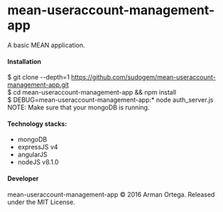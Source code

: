 # mean-useraccount-management-app    
A basic MEAN application.    

#### Installation  
$ git clone --depth=1 https://github.com/sudogem/mean-useraccount-management-app.git      
$ cd mean-useraccount-management-app && npm install    
$ DEBUG=mean-useraccount-management-app:* node auth_server.js    
NOTE: Make sure that your mongoDB is running.

#### Technology stacks:  
* mongoDB      
* expressJS v4  
* angularJS     
* nodeJS v8.1.0    

#### Developer    
mean-useraccount-management-app &copy; 2016 Arman Ortega. Released under the MIT License.    

